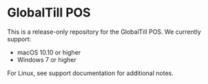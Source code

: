 # GlobalTill POS
This is a release-only repository for the GlobalTill POS. We currently support:

- macOS 10.10 or higher
- Windows 7 or higher

For Linux, see support documentation for additional notes.
